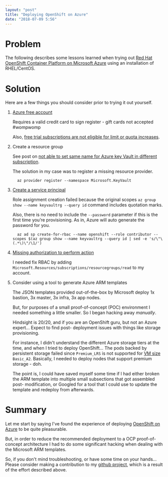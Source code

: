 ```yaml
---
layout: "post"
title: "Deploying OpenShift on Azure"
date: "2018-07-09 5:56"
---
```


# Problem

The following describes some lessons learned when trying out [Red Hat OpenShift Container Platform on Microsoft Azure](https://access.redhat.com/documentation/en-us/reference_architectures/2018/html-single/deploying_and_managing_openshift_3.9_on_azure/) using an installation of RHEL/CentOS.

# Solution

Here are a few things you should consider prior to trying it out yourself.

1. [Azure free account](https://azure.microsoft.com/en-us/free/)

    Requires a valid credit card to sign register - gift cards not accepted #wompwomp

    Also, [free trial subscriptions are not eligible for limit or quota increases](https://docs.microsoft.com/en-us/azure/azure-resource-manager/resource-manager-quota-errors).

2. Create a resource group

    See post on [not able to set same name for Azure key Vault in different subscription](https://stackoverflow.com/questions/37563126/not-able-to-set-same-name-for-azure-key-vault-in-different-subscription).

    The solution in my case was to register a missing resource provider.

         az provider register --namespace Microsoft.KeyVault

3. [Create a service principal](https://docs.microsoft.com/en-us/azure/virtual-machines/linux/openshift-prerequisites#create-a-service-principal)

    Role assignment creation failed because the original scopes `az group show --name keyvaultrg --query id` command includes quotation marks.

    Also, there is no need to include the `--password` parameter if this is the first time you’re provisioning. As in, Azure will auto generate the password for you.

         az ad sp create-for-rbac --name openshift --role contributor --scopes $(az group show --name keyvaultrg --query id | sed -e 's/\"\(.*\)\"/\1/')

4. [Missing authorization to perform action](https://blogs.msdn.microsoft.com/azure4fun/2016/10/20/common-problem-when-using-azure-resource-groups-rbac/)

    I needed fix RBAC by adding `Microsoft.Resources/subscriptions/resourcegroups/read` to my account.

5. Consider using a tool to generate Azure ARM templates

    The JSON templates provided out-of-the-box by Microsoft deploy 1x bastion, 3x master, 3x infra, 3x app nodes.

    But, for purposes of a small proof-of-concept (POC) environment I needed something a little smaller. So I began hacking away _manually_.

    Hindsight is 20/20, and if you are an OpenShift guru, but not an Azure expert... Expect to find post- deployment issues with things like storage provisioning.

    For instance, I didn't understand the different Azure storage tiers at the time, and when I tried to deploy OpenShift... The pods backed by persistent storage failed since `Premium_LRS` is not supported for [VM size](https://docs.microsoft.com/en-us/azure/virtual-machines/windows/sizes-general) `Basic_A2`. Basically, I needed to deploy nodes that support premium storage - doh.

    The point is, I could have saved myself some time if I had either broken the ARM template into multiple small subsections that got assembled post- modification, or Googled for a tool that I could use to update the template and redeploy from afterwards.

# Summary

Let me start by saying I've found the experience of deploying [OpenShift on Azure](https://docs.microsoft.com/en-us/azure/virtual-machines/linux/openshift-get-started) to be quite pleasurable.

But, in order to reduce the recommended deployment to a OCP proof-of-concept architecture I had to do some significant hacking when dealing with the Microsoft ARM templates.

So, if you don't mind troubleshooting, or have some time on your hands... Please consider making a contribution to my [github project](https://github.com/ecwpz91/openshift-arm-setup), which is a result of the effort described above.
